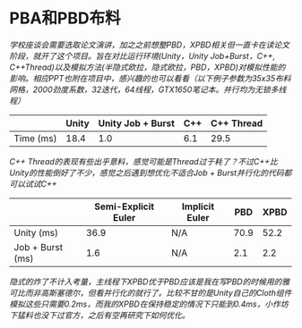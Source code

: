 # PBA和PBD布料

*学校座谈会需要选取论文演讲，加之之前想整PBD，XPBD相关但一直卡在读论文阶段，就开了这个项目。旨在对比运行环境(Unity，Unity Job+Burst，C++, C++Thread)以及模拟方法(半隐式欧拉，隐式欧拉，PBD，XPBD)对模拟性能的影响。相应PPT也附在项目中，感兴趣的也可以看看（以下例子参数为35x35布料网格，2000劲度系数，32迭代，64线程，GTX1650笔记本。并行均为无锁多线程）*

|           | Unity | Unity Job + Burst | C++  | C++ Thread |
| --------- | ----- | ----------------- | ---- | ---------- |
| Time (ms) | 18.4  | 1.0               | 6.1  | 29.5       |

*C++ Thread的表现有些出乎意料，感觉可能是Thread过于耗了？不过C++比Unity的性能倒好了不少，感觉之后遇到想优化不适合Job + Burst并行化的代码都可以试试C++*

|                  | Semi-Explicit Euler | Implicit Euler | PBD  | XPBD |
| ---------------- | ------------------- | -------------- | ---- | ---- |
| Unity (ms)       | 36.9                | N/A            | 70.9 | 52.2 |
| Job + Burst (ms) | 1.6                 | N/A            | 2.1  | 2.2  |

*隐式的炸了不计入考量，主线程下XPBD优于PBD应该是我在写PBD的时候用的雅可比而非高斯塞德尔，但看并行化的就行了。比较不甘的是Unity自己的Cloth组件模拟这些只需要0.2ms，而我的XPBD在保持稳定的情况下只能到0.4ms，小作坊下猛料也没下过官方，之后有空再研究下如何优化。*